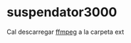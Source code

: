 # suspendator3000

Cal descarregar [ffmpeg](https://www.gyan.dev/ffmpeg/builds/packages/ffmpeg-2023-03-20-git-57afccc0ef-full_build.7z) a la carpeta ext
